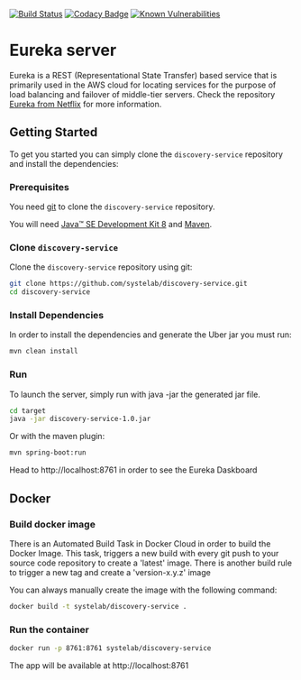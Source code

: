 [![Build Status](https://travis-ci.org/systelab/discovery-service.svg?branch=master)](https://travis-ci.org/systelab/discovery-service)
[![Codacy Badge](https://api.codacy.com/project/badge/Grade/7ce4e563c45b4d09a975d61bed7d5d50)](https://www.codacy.com/app/systelab/discovery-service?utm_source=github.com&amp;utm_medium=referral&amp;utm_content=systelab/discovery-service&amp;utm_campaign=Badge_Grade)
[![Known Vulnerabilities](https://snyk.io/test/github/systelab/discovery-service/badge.svg?targetFile=pom.xml)](https://snyk.io/test/github/systelab/discovery-service?targetFile=pom.xml)

#  Eureka server

Eureka is a REST (Representational State Transfer) based service that is primarily used in the AWS cloud for locating services for the purpose of load balancing and failover of middle-tier servers. 
Check the repository [Eureka from Netflix][eureka] for more information.

## Getting Started

To get you started you can simply clone the `discovery-service` repository and install the dependencies:

### Prerequisites

You need [git][git] to clone the `discovery-service` repository.

You will need [Java™ SE Development Kit 8][jdk-download] and [Maven][maven].

### Clone `discovery-service`

Clone the `discovery-service` repository using git:

```bash
git clone https://github.com/systelab/discovery-service.git
cd discovery-service
```

### Install Dependencies

In order to install the dependencies and generate the Uber jar you must run:

```bash
mvn clean install
```

### Run

To launch the server, simply run with java -jar the generated jar file.

```bash
cd target
java -jar discovery-service-1.0.jar
```

Or with the maven plugin:

```bash
mvn spring-boot:run
```


Head to http://localhost:8761 in order to see the Eureka Daskboard


## Docker

### Build docker image

There is an Automated Build Task in Docker Cloud in order to build the Docker Image. 
This task, triggers a new build with every git push to your source code repository to create a 'latest' image.
There is another build rule to trigger a new tag and create a 'version-x.y.z' image

You can always manually create the image with the following command:

```bash
docker build -t systelab/discovery-service . 
```

### Run the container

```bash
docker run -p 8761:8761 systelab/discovery-service
```

The app will be available at http://localhost:8761


[git]: https://git-scm.com/
[sboot]: https://projects.spring.io/spring-boot/
[maven]: https://maven.apache.org/download.cgi
[jdk-download]: http://www.oracle.com/technetwork/java/javase/downloads
[JEE]: http://www.oracle.com/technetwork/java/javaee/tech/index.html
[eureka]: https://github.com/Netflix/eureka
